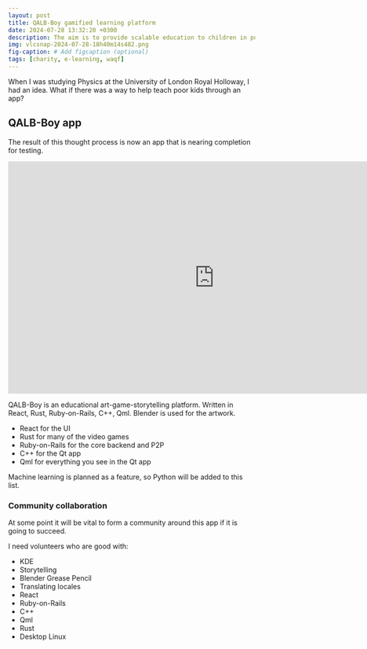 ```yaml
---
layout: post
title: QALB-Boy gamified learning platform
date: 2024-07-28 13:32:20 +0300
description: The aim is to provide scalable education to children in poverty
img: vlcsnap-2024-07-28-18h40m14s482.png
fig-caption: # Add figcaption (optional)
tags: [charity, e-learning, waqf]
---
```

When I was studying Physics at the University of London Royal Holloway, I had an idea. What if there was a way to help teach poor kids through an app?

## QALB-Boy app
The result of this thought process is now an app that is nearing completion for testing.

<iframe width="840" height="473" src="https://www.youtube.com/embed/LotFMSYgq8w" title="YouTube video player" frameborder="0" allow="accelerometer; autoplay; clipboard-write; encrypted-media; gyroscope; picture-in-picture" allowfullscreen></iframe>

QALB-Boy is an educational art-game-storytelling platform. Written in React, Rust, Ruby-on-Rails, C++, Qml. Blender is used for the artwork.

* React for the UI
* Rust for many of the video games
* Ruby-on-Rails for the core backend and P2P
* C++ for the Qt app
* Qml for everything you see in the Qt app

Machine learning is planned as a feature, so Python will be added to this list.

### Community collaboration

At some point it will be vital to form a community around this app if it is going to succeed.

I need volunteers who are good with:
* KDE
* Storytelling
* Blender Grease Pencil
* Translating locales
* React
* Ruby-on-Rails
* C++
* Qml
* Rust
* Desktop Linux
  


